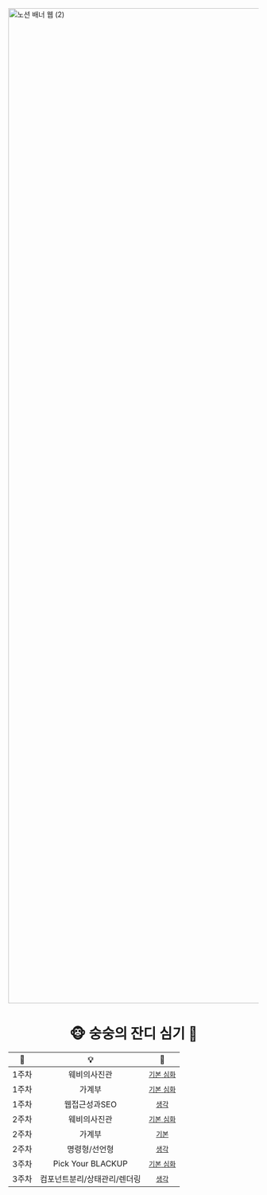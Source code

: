 <img width="2000" alt="노션 배너 웹 (2)" src="https://github.com/DO-SOPT-WEB/SeungheeCho/assets/97084864/479afd99-fa8c-408b-8a71-740cbf9b8843">

<div align="center">
<h1>🐵 숭숭의 잔디 심기 🌱</h1>


|📅|💡|🔗|
|:---:|:---:|:---:|
|1주차|웨비의사진관|[`기본` `심화`](https://github.com/DO-SOPT-WEB/SeungHeeCho/pull/1)|
|1주차|가계부|[`기본` `심화`](https://github.com/DO-SOPT-WEB/SeungHeeCho/pull/2)|
|1주차|웹접근성과SEO|[`생각`](https://github.com/DO-SOPT-WEB/SeungHeeCho/pull/3)|
|2주차|웨비의사진관|[`기본` `심화`](https://github.com/DO-SOPT-WEB/SeungHeeCho/pull/6)|
|2주차|가계부|[`기본`](https://github.com/DO-SOPT-WEB/SeungHeeCho/pull/7)|
|2주차|명령형/선언형|[`생각`](https://github.com/DO-SOPT-WEB/SeungHeeCho/pull/5)|
|3주차|Pick Your BLACKUP|[`기본` `심화`](https://github.com/DO-SOPT-WEB/SeungHeeCho/pull/9)|
|3주차|컴포넌트분리/상태관리/렌더링|[`생각`](https://github.com/DO-SOPT-WEB/SeungHeeCho/pull/8)|
